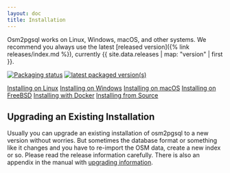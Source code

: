 ```yaml
---
layout: doc
title: Installation
---
```


Osm2pgsql works on Linux, Windows, macOS, and other systems. We recommend you
always use the latest [released version]({% link releases/index.md %}),
currently {{ site.data.releases | map: "version" | first }}.

[![Packaging status](https://repology.org/badge/tiny-repos/osm2pgsql.svg)](https://repology.org/project/osm2pgsql/versions)
[![latest packaged version(s)](https://repology.org/badge/latest-versions/osm2pgsql.svg)](https://repology.org/project/osm2pgsql/versions)

<div class="install">
    <a href="{% link doc/install/linux.md %}"><img alt="" src="{% link img/linux.png %}"/>Installing on Linux</a>
    <a href="{% link doc/install/windows.md %}"><img alt="" src="{% link img/windows.png %}"/>Installing on Windows</a>
    <a href="{% link doc/install/macos.md %}"><img alt="" src="{% link img/apple.png %}"/>Installing on macOS</a>
    <a href="{% link doc/install/freebsd.md %}"><img alt="" src="{% link img/freebsd.png %}"/>Installing on FreeBSD</a>
    <a href="{% link doc/install/docker.md %}"><img alt="" src="{% link img/docker.png %}"/>Installing with Docker</a>
    <a href="{% link doc/install/source.md %}"><img alt="" src="{% link img/source.png %}"/>Installing from Source</a>
</div>

## Upgrading an Existing Installation

Usually you can upgrade an existing installation of osm2pgsql to a new version
without worries. But sometimes the database format or something like it changes
and you have to re-import the OSM data, create a new index or so. Please read
the release information carefully. There is also an appendix in the manual with
[upgrading information](manual.html#upgrading).


